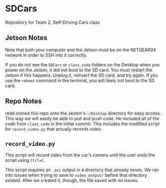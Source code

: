 # SDCars

Repository for Team 2, Self-Driving Cars class

## Jetson Notes

Note that both your computer and the Jetson must be on the NETGEAR24 network in order to SSH into it correctly.

If you do not see the `SDCars` or `class_code` folders on the Desktop when you power on the Jetson, it did not boot to the SD card. You must restart the Jetson if this happens. Unplug it, reinsert the SD card, and try again. If you use the `reboot` command in the terminal, you will likely not boot to the SD card. 

## Repo Notes

redd cloned this repo onto the Jeston's `~/Desktop` directory for easy access. This way we will easily be able to pull and push code. He included all of the code from `class_code` in the initial commit. This includes the modified script for `record_video.py` that actually records video.

## `record_video.py`

This script will record video from the car's camera until the user ends the script using `Ctrl+C`.

This script requires an `.avi` output in a directory that already exists. We ran into issues when trying to save to `video_output/` before that directory existed. After we created it, though, the file saved with no issues.

